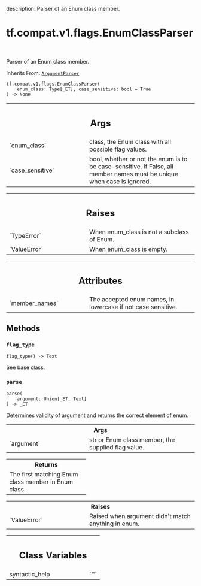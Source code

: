 description: Parser of an Enum class member.

<div itemscope itemtype="http://developers.google.com/ReferenceObject">
<meta itemprop="name" content="tf.compat.v1.flags.EnumClassParser" />
<meta itemprop="path" content="Stable" />
<meta itemprop="property" content="__init__"/>
<meta itemprop="property" content="flag_type"/>
<meta itemprop="property" content="parse"/>
<meta itemprop="property" content="syntactic_help"/>
</div>

# tf.compat.v1.flags.EnumClassParser

<!-- Insert buttons and diff -->

<table class="tfo-notebook-buttons tfo-api nocontent" align="left">

</table>



Parser of an Enum class member.

Inherits From: [`ArgumentParser`](../../../../tf/compat/v1/flags/ArgumentParser.md)

<pre class="devsite-click-to-copy prettyprint lang-py tfo-signature-link">
<code>tf.compat.v1.flags.EnumClassParser(
    enum_class: Type[_ET], case_sensitive: bool = True
) -> None
</code></pre>



<!-- Placeholder for "Used in" -->


<!-- Tabular view -->
 <table class="responsive fixed orange">
<colgroup><col width="214px"><col></colgroup>
<tr><th colspan="2"><h2 class="add-link">Args</h2></th></tr>

<tr>
<td>
`enum_class`<a id="enum_class"></a>
</td>
<td>
class, the Enum class with all possible flag values.
</td>
</tr><tr>
<td>
`case_sensitive`<a id="case_sensitive"></a>
</td>
<td>
bool, whether or not the enum is to be case-sensitive. If
False, all member names must be unique when case is ignored.
</td>
</tr>
</table>



<!-- Tabular view -->
 <table class="responsive fixed orange">
<colgroup><col width="214px"><col></colgroup>
<tr><th colspan="2"><h2 class="add-link">Raises</h2></th></tr>

<tr>
<td>
`TypeError`<a id="TypeError"></a>
</td>
<td>
When enum_class is not a subclass of Enum.
</td>
</tr><tr>
<td>
`ValueError`<a id="ValueError"></a>
</td>
<td>
When enum_class is empty.
</td>
</tr>
</table>





<!-- Tabular view -->
 <table class="responsive fixed orange">
<colgroup><col width="214px"><col></colgroup>
<tr><th colspan="2"><h2 class="add-link">Attributes</h2></th></tr>

<tr>
<td>
`member_names`<a id="member_names"></a>
</td>
<td>
The accepted enum names, in lowercase if not case sensitive.
</td>
</tr>
</table>



## Methods

<h3 id="flag_type"><code>flag_type</code></h3>

<pre class="devsite-click-to-copy prettyprint lang-py tfo-signature-link">
<code>flag_type() -> Text
</code></pre>

See base class.


<h3 id="parse"><code>parse</code></h3>

<pre class="devsite-click-to-copy prettyprint lang-py tfo-signature-link">
<code>parse(
    argument: Union[_ET, Text]
) -> _ET
</code></pre>

Determines validity of argument and returns the correct element of enum.


<!-- Tabular view -->
 <table class="responsive fixed orange">
<colgroup><col width="214px"><col></colgroup>
<tr><th colspan="2">Args</th></tr>

<tr>
<td>
`argument`
</td>
<td>
str or Enum class member, the supplied flag value.
</td>
</tr>
</table>



<!-- Tabular view -->
 <table class="responsive fixed orange">
<colgroup><col width="214px"><col></colgroup>
<tr><th colspan="2">Returns</th></tr>
<tr class="alt">
<td colspan="2">
The first matching Enum class member in Enum class.
</td>
</tr>

</table>



<!-- Tabular view -->
 <table class="responsive fixed orange">
<colgroup><col width="214px"><col></colgroup>
<tr><th colspan="2">Raises</th></tr>

<tr>
<td>
`ValueError`
</td>
<td>
Raised when argument didn't match anything in enum.
</td>
</tr>
</table>







<!-- Tabular view -->
 <table class="responsive fixed orange">
<colgroup><col width="214px"><col></colgroup>
<tr><th colspan="2"><h2 class="add-link">Class Variables</h2></th></tr>

<tr>
<td>
syntactic_help<a id="syntactic_help"></a>
</td>
<td>
`''`
</td>
</tr>
</table>

